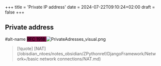 +++
title = 'Private IP address'
date = 2024-07-22T09:10:24+02:00
draft = false
+++

## Private address
#alt-name 
<mark style="background: #72083D;">RFC 1918 </mark>
![PrivateAdresses_visual.png](/Notes/PrivateAdresses_visual.png)


>[!quote] [NAT](/obisdian_ntoes/notes_obsidian/ZPythonref/DjangoFramework/Network+/basic network connections/NAT.md)